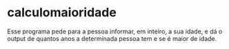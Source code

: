 # calculomaioridade
Esse programa pede para a pessoa informar, em inteiro, a sua idade, e dá o output de quantos anos a determinada pessoa tem e se é maior de idade.
